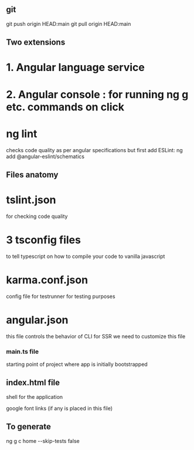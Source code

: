 ## git
git push origin HEAD:main
git pull origin HEAD:main


## Two extensions
# 1. Angular language service
# 2. Angular console : for running ng g etc. commands on click

# ng lint  
checks code quality as per angular specifications
but first add
ESLint: ng add @angular-eslint/schematics

## Files anatomy

# tslint.json
for checking code quality

# 3 tsconfig files
to tell typescript on how to compile
your code to vanilla javascript

# karma.conf.json
config file for testrunner for testing purposes

# angular.json
this file controls the behavior of CLI
for SSR we need to customize this file

### main.ts file
starting point of project where app is initially bootstrapped

## index.html file

shell for the application

google font links (if any is placed in this file)

## To generate
ng g c home --skip-tests false


